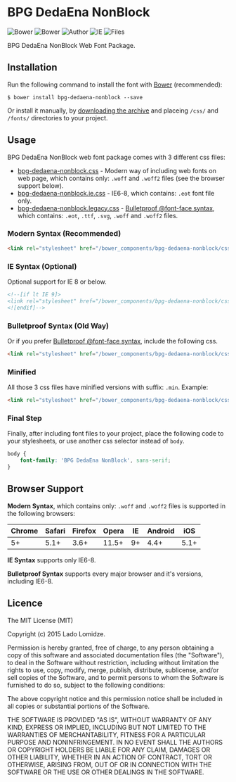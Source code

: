 # BPG DedaEna NonBlock

![Bower](https://img.shields.io/bower/v/bpg-dedaena-nonblock.svg)
![Bower](https://img.shields.io/bower/l/bpg-dedaena-nonblock.svg)
![Author](https://img.shields.io/badge/Font_Author-Besarion_Gugushvili-blue.svg)
![IE](https://img.shields.io/badge/IE_Support-6+-brightgreen.svg)
![Files](https://img.shields.io/badge/Font_Files-.ttf,_.eot,_.svg,_.woff,_.woff2-brightgreen.svg)

BPG DedaEna NonBlock Web Font Package.

## Installation

Run the following command to install the font with [Bower](http://bower.io) (recommended):

```
$ bower install bpg-dedaena-nonblock --save
```

Or install it manually, by [downloading the archive](https://github.com/web-fonts/bpg-dedaena-nonblock/archive/master.zip) and placeing `/css/` and `/fonts/` directories to your project.

## Usage

BPG DedaEna NonBlock web font package comes with 3 different css files:

* [bpg-dedaena-nonblock.css](https://github.com/web-fonts/bpg-dedaena-nonblock/tree/master/css/bpg-dedaena-nonblock.css) - Modern way of including web fonts on web page, which contains only: `.woff` and `.woff2` files (see the browser support below).
* [bpg-dedaena-nonblock.ie.css](https://github.com/web-fonts/bpg-dedaena-nonblock/tree/master/css/bpg-dedaena-nonblock.ie.css) - IE6-8, which contains: `.eot` font file only.
* [bpg-dedaena-nonblock.legacy.css](https://github.com/web-fonts/bpg-dedaena-nonblock/tree/master/css/bpg-dedaena-nonblock.legacy.css) - [Bulletproof @font-face syntax](http://www.paulirish.com/2009/bulletproof-font-face-implementation-syntax/), which contains: `.eot`, `.ttf`, `.svg`, `.woff` and `.woff2` files.

### Modern Syntax (Recommended)

```html
<link rel="stylesheet" href="/bower_components/bpg-dedaena-nonblock/css/bpg-dedaena-nonblock.css">
```

### IE Syntax (Optional)

Optional support for IE 8 or below.

```html
<!--[if lt IE 9]>
<link rel="stylesheet" href="/bower_components/bpg-dedaena-nonblock/css/bpg-dedaena-nonblock.ie.css">
<![endif]-->
```

### Bulletproof Syntax (Old Way)

Or if you prefer [Bulletproof @font-face syntax](http://www.paulirish.com/2009/bulletproof-font-face-implementation-syntax/), include the following css.

```html
<link rel="stylesheet" href="/bower_components/bpg-dedaena-nonblock/css/bpg-dedaena-nonblock.legacy.css">
```

### Minified

All those 3 css files have minified versions with suffix: `.min`. Example:

```html
<link rel="stylesheet" href="/bower_components/bpg-dedaena-nonblock/css/bpg-dedaena-nonblock.min.css">
```

### Final Step

Finally, after including font files to your project, place the following code to your stylesheets, or use another css selector instead of `body`.

```css
body {
    font-family: 'BPG DedaEna NonBlock', sans-serif;
}
```

## Browser Support

**Modern Syntax**, which contains only: `.woff` and `.woff2` files is supported in the following browsers:

| Chrome | Safari | Firefox | Opera | IE   | Android |  iOS  |
| ------ | ------ | ------- | ----- | ---- | ------- | ----- |
| 5+     | 5.1+   | 3.6+    | 11.5+ | 9+   | 4.4+    | 5.1+  |

**IE Syntax** supports only IE6-8.

**Bulletproof Syntax** supports every major browser and it's versions, including IE6-8.

## Licence

The MIT License (MIT)

Copyright (c) 2015 Lado Lomidze.

Permission is hereby granted, free of charge, to any person obtaining a copy
of this software and associated documentation files (the "Software"), to deal
in the Software without restriction, including without limitation the rights
to use, copy, modify, merge, publish, distribute, sublicense, and/or sell
copies of the Software, and to permit persons to whom the Software is
furnished to do so, subject to the following conditions:

The above copyright notice and this permission notice shall be included in
all copies or substantial portions of the Software.

THE SOFTWARE IS PROVIDED "AS IS", WITHOUT WARRANTY OF ANY KIND, EXPRESS OR
IMPLIED, INCLUDING BUT NOT LIMITED TO THE WARRANTIES OF MERCHANTABILITY,
FITNESS FOR A PARTICULAR PURPOSE AND NONINFRINGEMENT. IN NO EVENT SHALL THE
AUTHORS OR COPYRIGHT HOLDERS BE LIABLE FOR ANY CLAIM, DAMAGES OR OTHER
LIABILITY, WHETHER IN AN ACTION OF CONTRACT, TORT OR OTHERWISE, ARISING FROM,
OUT OF OR IN CONNECTION WITH THE SOFTWARE OR THE USE OR OTHER DEALINGS IN
THE SOFTWARE.